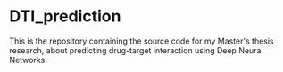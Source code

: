 # DTI_prediction
This is the repository containing the source code for my Master's thesis research, about predicting drug-target interaction using Deep Neural Networks.
